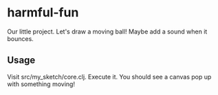 # harmful-fun

Our little project. Let's draw a moving ball!
Maybe add a sound when it bounces.


## Usage

Visit src/my_sketch/core.clj. Execute it. You should see a canvas pop
up with something moving!
